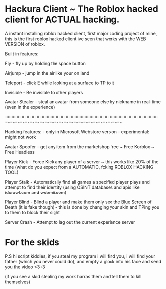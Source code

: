 # Hackura Client ~ The Roblox hacked client for ACTUAL hacking.
A instant installing roblox hacked client, first major coding project of mine, this is the first roblox hacked client ive seen that works with the WEB VERSION of roblox.

Built in features:

Fly - fly up by holding the space button

Airjump - jump in the air like your on land

Teleport - click E while looking at a surface to TP to it

Invisible - Be invisible to other players

Avatar Stealer - steal an avatar from someone else by nickname in real-time (even in the experience)

-=-=-=-=-=-=-=-=-=-=-=-=-=-=-=-=-=-=-=-=-=-=-=-=-=-=-=-=-=-=-=-=-=-=-=-=-=-=-=-=-=-=-=-=-=-=-=-=-=-=-=-=-=-=-=-

Hacking features:    - only in Microsoft Webstore version - experimental: might not work

Avatar Spoofer - get any item from the marketshop free ~ Free Korblox ~ Free Headless

Player Kick - Force Kick any player of a server ~ this works like 20% of the time (what do you expect from a AUTOMATIC, fcking ROBLOX HACKING TOOL)

Player Stalk - Automatically find all games a specified player plays and attempt to find their identity (using OSINT databases and apis like idcrawl.com and webmii.com)

Player Blind - Blind a player and make them only see the Blue Screen of Death (it is fake though) - this is done by changing your skin and TPing you to them to block their sight

Server Crash - Attempt to lag out the current experience server

# For the skids
P.S hi script kiddies, if you steal my program i will find you, i will find your father (which you never could do), and empty a glock into his face and send you the video
<3 :3

(if you see a skid stealing my work harras them and tell them to kill themselves)

